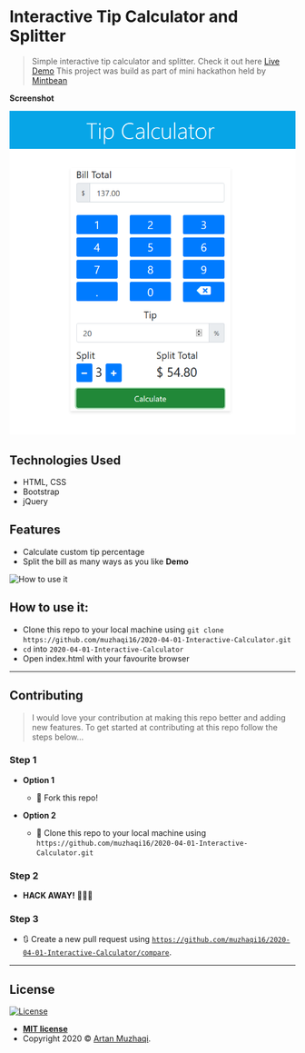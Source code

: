 # Interactive Tip Calculator and Splitter

> Simple interactive tip calculator and splitter. Check it out here [Live Demo](https://muzhaqi16.github.io/2020-04-01-Interactive-Calculator/)
> This project was build as part of mini hackathon held by [Mintbean](https://mintbean.io/scores/artanmuzhaqi@gmail.com)

**Screenshot**

![App screenshot](screenshot.png)

## Technologies Used

- HTML, CSS
- Bootstrap
- jQuery

## Features

- Calculate custom tip percentage
- Split the bill as many ways as you like
**Demo**

![How to use it](http://g.recordit.co/14IUShqNPq.gif)

## How to use it:

- Clone this repo to your local machine using ```git clone https://github.com/muzhaqi16/2020-04-01-Interactive-Calculator.git```
- ```cd``` into ```2020-04-01-Interactive-Calculator```
- Open index.html with your favourite browser

---

## Contributing

> I would love your contribution at making this repo better and adding new features. 
> To get started at contributing at this repo follow the steps below...

### Step 1

- **Option 1**
    - 🍴 Fork this repo!

- **Option 2**
    - 👯 Clone this repo to your local machine using `https://github.com/muzhaqi16/2020-04-01-Interactive-Calculator.git`

### Step 2

- **HACK AWAY!** 🔨🔨🔨

### Step 3

- 🔃 Create a new pull request using <a href="hhttps://github.com/muzhaqi16/2020-04-01-Interactive-Calculator/compare" target="_blank">`https://github.com/muzhaqi16/2020-04-01-Interactive-Calculator/compare`</a>.

---

## License

[![License](http://img.shields.io/:license-mit-blue.svg?style=flat-square)](http://badges.mit-license.org)

- **[MIT license](http://opensource.org/licenses/mit-license.php)**
- Copyright 2020 © <a href="http://muzhaqi.com" target="_blank">Artan Muzhaqi</a>.